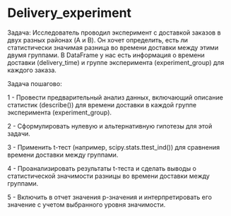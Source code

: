 # Delivery_experiment
Задача: 
Исследователь проводил эксперимент с доставкой заказов в двух разных районах (A и B). Он хочет определить, есть ли статистически значимая разница во времени доставки между этими двумя группами. 
В DataFrame у нас есть информация о времени доставки (delivery_time) и группе эксперимента (experiment_group) для каждого заказа.

Задача пошагово:

1 - Провести предварительный анализ данных, включающий описание статистик (describe()) для времени доставки в каждой группе эксперимента (experiment_group).

2 - Сформулировать нулевую и альтернативную гипотезы для этой задачи.

3 - Применить t-тест (например, scipy.stats.ttest_ind()) для сравнения времени доставки между группами.

4 - Проанализировать результаты t-теста и сделать выводы о статистической значимости разницы во времени доставки между группами.

5 - Включить в отчет значения p-значения и интерпретировать его значение с учетом выбранного уровня значимости.
